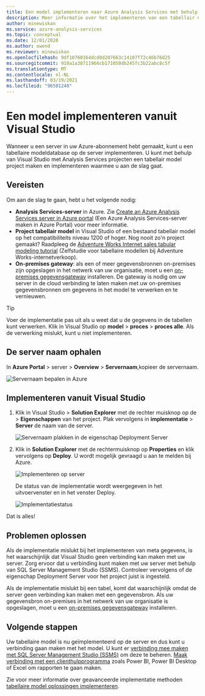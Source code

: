 ```yaml
---
title: Een model implementeren naar Azure Analysis Services met behulp van Visual Studio | Microsoft Docs
description: Meer informatie over het implementeren van een tabellair model op een Azure Analysis Services-server met behulp van Visual Studio.
author: minewiskan
ms.service: azure-analysis-services
ms.topic: conceptual
ms.date: 12/01/2020
ms.author: owend
ms.reviewer: minewiskan
ms.openlocfilehash: 9df10760164dcd0d207663c14107f72c46b76d25
ms.sourcegitcommit: 910a1a38711966cb171050db245fc3b22abc8c5f
ms.translationtype: MT
ms.contentlocale: nl-NL
ms.lasthandoff: 03/19/2021
ms.locfileid: "96501240"
---
```

# <a name="deploy-a-model-from-visual-studio"></a>Een model implementeren vanuit Visual Studio

Wanneer u een server in uw Azure-abonnement hebt gemaakt, kunt u een tabellaire modeldatabase op de server implementeren. U kunt met behulp van Visual Studio met Analysis Services projecten een tabellair model project maken en implementeren waarmee u aan de slag gaat. 

## <a name="prerequisites"></a>Vereisten

Om aan de slag te gaan, hebt u het volgende nodig:

* **Analysis Services-server** in Azure. Zie [Create an Azure Analysis Services server in Azure portal](analysis-services-create-server.md) (Een Azure Analysis Services-server maken in Azure Portal) voor meer informatie.
* **Project tabellair model** in Visual Studio of een bestaand tabellair model op het compatibiliteits niveau 1200 of hoger. Nog nooit zo'n project gemaakt? Raadpleeg de [Adventure Works Internet sales tabular modeling tutorial](/analysis-services/tutorial-tabular-1400/as-adventure-works-tutorial) (Zelfstudie voor tabellaire modellen bij Adventure Works-internetverkoop).
* **On-premises gateway**: als een of meer gegevensbronnen on-premises zijn opgeslagen in het netwerk van uw organisatie, moet u een [on-premises gegevensgateway](analysis-services-gateway.md) installeren. De gateway is nodig om uw server in de cloud verbinding te laten maken met uw on-premises gegevensbronnen om gegevens in het model te verwerken en te vernieuwen.

> [!TIP]
> Voer de implementatie pas uit als u weet dat u de gegevens in de tabellen kunt verwerken. Klik in Visual Studio op **model**  >  **proces**  >  **proces alle**. Als de verwerking mislukt, kunt u niet implementeren.
> 
> 

## <a name="get-the-server-name"></a>De server naam ophalen

In **Azure Portal** > server > **Overview** > **Servernaam**,kopieer de servernaam.
   
![Servernaam bepalen in Azure](./media/analysis-services-deploy/aas-deploy-get-server-name.png)

## <a name="to-deploy-from-visual-studio"></a>Implementeren vanuit Visual Studio

1. Klik in Visual Studio > **Solution Explorer** met de rechter muisknop op de > **Eigenschappen** van het project. Plak vervolgens in **implementatie**  >  **Server** de naam van de server.   
   
    ![Servernaam plakken in de eigenschap Deployment Server](./media/analysis-services-deploy/aas-deploy-deployment-server-property.png)
2. Klik in **Solution Explorer** met de rechtermuisknop op **Properties** en klik vervolgens op **Deploy**. U wordt mogelijk gevraagd u aan te melden bij Azure.
   
    ![Implementeren op server](./media/analysis-services-deploy/aas-deploy-deploy.png)
   
    De status van de implementatie wordt weergegeven in het uitvoervenster en in het venster Deploy.
   
    ![Implementatiestatus](./media/analysis-services-deploy/aas-deploy-status.png)

Dat is alles!


## <a name="troubleshooting"></a>Problemen oplossen

Als de implementatie mislukt bij het implementeren van meta gegevens, is het waarschijnlijk dat Visual Studio geen verbinding kan maken met uw server. Zorg ervoor dat u verbinding kunt maken met uw server met behulp van SQL Server Management Studio (SSMS). Controleer vervolgens of de eigenschap Deployment Server voor het project juist is ingesteld.

Als de implementatie mislukt bij een tabel, komt dat waarschijnlijk omdat de server geen verbinding kan maken met een gegevensbron. Als uw gegevensbron on-premises in het netwerk van uw organisatie is opgeslagen, moet u een [on-premises gegevensgateway](analysis-services-gateway.md) installeren.

## <a name="next-steps"></a>Volgende stappen

Uw tabellaire model is nu geïmplementeerd op de server en dus kunt u verbinding gaan maken met het model. U kunt er [verbinding mee maken met SQL Server Management Studio (SSMS)](analysis-services-manage.md) om deze te beheren. [Maak verbinding met een clienthulpprogramma](analysis-services-connect.md) zoals Power BI, Power BI Desktop of Excel om rapporten te gaan maken.   

Zie voor meer informatie over geavanceerde implementatie methoden [tabellaire model oplossingen implementeren](/analysis-services/deployment/tabular-model-solution-deployment?view=azure-analysis-services-current&preserve-view=true).